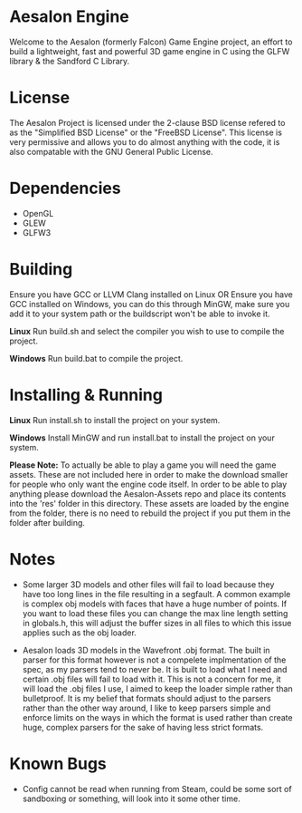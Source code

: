 # Aesalon Engine
Welcome to the Aesalon (formerly Falcon) Game Engine project, an effort to build a lightweight, fast and powerful 3D game engine in C using the GLFW library & the Sandford C Library.

License
=======
The Aesalon Project is licensed under the 2-clause BSD license refered to as the
"Simplified BSD License" or the "FreeBSD License". This license is very
permissive and allows you to do almost anything with the code, it is also
compatable with the GNU General Public License.

Dependencies
============
 - OpenGL
 - GLEW
 - GLFW3

Building
========
Ensure you have GCC or LLVM Clang installed on Linux
OR
Ensure you have GCC installed on Windows, you can do this through MinGW,
make sure you add it to your system path or the buildscript won't be able to
invoke it.

**Linux**
Run build.sh and select the compiler you wish to use to compile the project.

**Windows**
Run build.bat to compile the project.

Installing & Running
====================

**Linux**
Run install.sh to install the project on your system.

**Windows**
Install MinGW and run install.bat to install the project on your system.

**Please Note:**
To actually be able to play a game you will need the game assets. These are not
included here in order to make the download smaller for people who only want the
engine code itself. In order to be able to play anything please download the
Aesalon-Assets repo and place its contents into the 'res' folder in this
directory. These assets are loaded by the engine from the folder, there is no
need to rebuild the project if you put them in the folder after building.

Notes
=====
 - Some larger 3D models and other files will fail to load because they have too long lines in the file resulting in a segfault. A common example is complex obj models with faces that have a huge number of points. If you want to load these files you can change the max line length setting in globals.h, this will adjust the buffer sizes in all files to which this issue applies such as the obj loader.

 - Aesalon loads 3D models in the Wavefront .obj format. The built in parser for this format however is not a compelete implmentation of the spec, as my parsers tend to never be. It is built to load what I need and certain .obj files will fail to load with it. This is not a concern for me, it will load the .obj files I use, I aimed to keep the loader simple rather than bulletproof. It is my belief that formats should adjust to the parsers rather than the other way around, I like to keep parsers simple and enforce limits on the ways in which the format is used rather than create huge, complex parsers for the sake of having less strict formats.

Known Bugs
==========
 - Config cannot be read when running from Steam, could be some sort of sandboxing or something, will look into it some other time.

